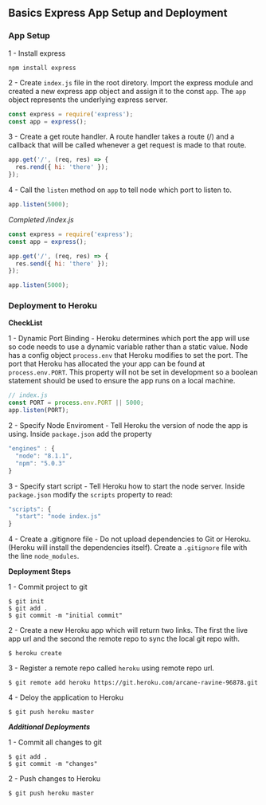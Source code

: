 ## Basics Express App Setup and Deployment

### App Setup
1 - Install express
```
npm install express
```

2 - Create ```index.js``` file in the root diretory. Import the express module and created a new express app object and assign it to the const ```app```. The ```app``` object represents the underlying express server. 

```javascript
const express = require('express');
const app = express();
```
3 - Create a get route handler. A route handler takes a route (/) and a callback that will be called whenever a get request is made to that route. 

```javascript
app.get('/', (req, res) => {
  res.rend({ hi: 'there' });
});
```

4 - Call the `listen` method on `app` to tell node which port to listen to. 

```javascript
app.listen(5000);
```

*Completed /index.js*
```javascript
const express = require('express');
const app = express();

app.get('/', (req, res) => {
  res.send({ hi: 'there' });
});

app.listen(5000);
```
### Deployment to Heroku

**CheckList** 

1 - Dynamic Port Binding - Heroku determines which port the app will use so code needs to use a dynamic variable rather than a static value. Node has a config object ```process.env``` that Heroku modifies to set the port. The port that Heroku has allocated the your app can be found at ```process.env.PORT```. This property will not be set in development so a boolean statement should be used to ensure the app runs on a local machine. 

```javascript
// index.js
const PORT = process.env.PORT || 5000;
app.listen(PORT);
```

2 - Specify Node Enviroment - Tell Heroku the version of node the app is using. Inside `package.json` add the property 
```javascript
"engines" : {
  "node": "8.1.1",
  "npm": "5.0.3"
}
```

3 - Specify start script - Tell Heroku how to start the node server. Inside `package.json` modify the `scripts` property to read:
```javascript
"scripts": {
  "start": "node index.js"
}
```

4 - Create a .gitignore file - Do not upload  dependencies to Git or Heroku. (Heroku will install the dependencies itself). Create a `.gitignore` file with the line `node_modules`. 

**Deployment Steps**

1 - Commit project to git
```
$ git init
$ git add .
$ git commit -m "initial commit"
```

2 - Create a new Heroku app which will return two links. The first the live app url and the second the remote repo to sync the local git repo with. 
```
$ heroku create
```

3 - Register a remote repo called `heroku` using remote repo url. 
```
$ git remote add heroku https://git.heroku.com/arcane-ravine-96878.git
```

4 - Deloy the application to Heroku
```
$ git push heroku master
```

***Additional Deployments***

1 - Commit all changes to git

```
$ git add .
$ git commit -m "changes"
```

2 - Push changes to Heroku
```
$ git push heroku master
```


